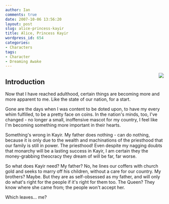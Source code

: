 ```yaml
---
author: Ian
comments: true
date: 2007-10-06 13:56:20
layout: post
slug: alice-princess-kayir
title: Alice, Princess Kayir
wordpress_id: 654
categories:
- Characters
tags:
- Character
- Dreaming Awake
---
```


<p><img src="//files.ianrenton.com/images/portraits/alice-dreamingawake.png" style="float:right" /></p>
<h2>Introduction</h2>

<div class="story" markdown="1">
<p>Now that I have reached adulthood, certain things are becoming more and more apparent to me.  Like the state of our nation, for a start.</p>
<p>Gone are the days when I was content to be doted upon, to have my every whim fulfilled, to be a pretty face on coins.  In the nation&#039;s minds, too, I&#039;ve changed - no longer a small, inoffensive mascot for my country, I feel like I&#039;m becoming something more important in their hearts.</p>
<p>Something&#039;s wrong in Kayir.  My father does nothing - can do nothing, because it is only due to the wealth and machinations of the priesthood that our family is still in power.  The priesthood!  Even despite my nagging doubts that monarchy will be a lasting success in Kayir, I am certain they the money-grabbing theocracy they dream of will be far, far worse.</p>
<p>So what does Kayir need?  My father?  No, he lines our coffers with church gold and seeks to marry off his children, without a care for our country.  My brothers?  Maybe.  But they are as self-obsessed as my father, and will only do what&#039;s right for the people if it&#039;s right for them too.  The Queen?  They know where she came from; the people won&#039;t accept her.</p>
<p>Which leaves... me?</p>
</div>
